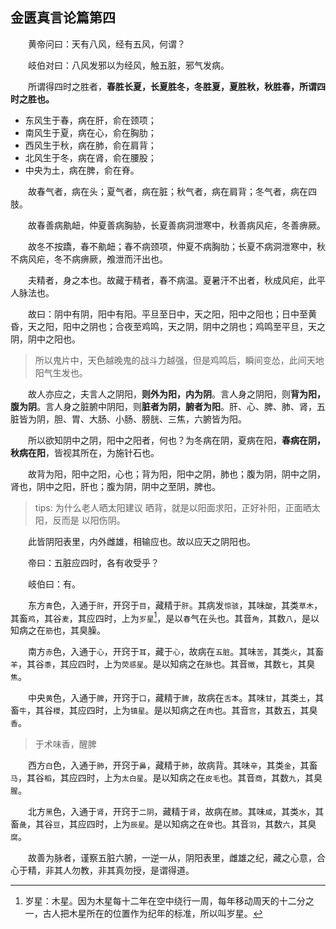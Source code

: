 ## 金匮真言论篇第四


&emsp;&emsp;黄帝问曰：天有八风，经有五风，何谓？

&emsp;&emsp;岐伯对曰：八风发邪以为经风，触五脏，邪气发病。

&emsp;&emsp;所谓得四时之胜者，**春胜长夏，长夏胜冬，冬胜夏，夏胜秋，秋胜春，所谓四时之胜也。**

+ 东风生于春，病在肝，俞在颈项；
+ 南风生于夏，病在心，俞在胸肋；
+ 西风生于秋，病在肺，俞在肩背；
+ 北风生于冬，病在肾，俞在腰股；
+ 中央为土，病在脾，俞在脊。

&emsp;&emsp;故春气者，病在头；夏气者，病在脏；秋气者，病在肩背；冬气者，病在四肢。

&emsp;&emsp;故春善病鼽衄，仲夏善病胸胁，长夏善病洞泄寒中，秋善病风疟，冬善痹厥。

&emsp;&emsp;故冬不按蹻，春不鼽衄；春不病颈项，仲夏不病胸肋；长夏不病洞泄寒中，秋不病风疟，冬不病痹厥，飧泄而汗出也。

&emsp;&emsp;夫精者，身之本也。故藏于精者，春不病温。夏暑汗不出者，秋成风疟，此平人脉法也。

&emsp;&emsp;故曰：阴中有阴，阳中有阳。平旦至日中，天之阳，阳中之阳也；日中至黄昏，天之阳，阳中之阴也；合夜至鸡鸣，天之阴，阴中之阴也；鸡鸣至平旦，天之阴，阴中之阳也。

> 所以鬼片中，天色越晚鬼的战斗力越强，但是鸡鸣后，瞬间变怂，此间天地阳气生发也。

&emsp;&emsp;故人亦应之，夫言人之阴阳，**则外为阳，内为阴**。言人身之阴阳，则**背为阳，腹为阴**。言人身之脏腑中阴阳，则**脏者为阴，腑者为阳**。肝、心、脾、肺、肾，五脏皆为阴，胆、胃、大肠、小肠、膀胱、三焦，六腑皆为阳。

&emsp;&emsp;所以欲知阴中之阴，阳中之阳者，何也？为冬病在阴，夏病在阳，**春病在阴，秋病在阳**，皆视其所在，为施针石也。


&emsp;&emsp;故背为阳，阳中之阳，心也；背为阳，阳中之阴，肺也；腹为阴，阴中之阴，肾也，阴中之阳，肝也；腹为阴，阴中之至阴，脾也。

> tips: 为什么老人晒太阳建议 晒背，就是以阳面求阳，正好补阳，正面晒太阳，反而是 以阳伤阴。


&emsp;&emsp;此皆阴阳表里，内外雌雄，相输应也。故以应天之阴阳也。

&emsp;&emsp;帝曰：五脏应四时，各有收受乎？

&emsp;&emsp;岐伯曰：有。

&emsp;&emsp;东方`青`色，入通于`肝`，开窍于`目`，藏精于`肝`。其病发`惊骇`，其味`酸`，其类`草木`，其畜`鸡`，其谷`麦`，其应四时，上为`岁星`[^1]，是以`春`气在头也。其音`角`，其数`八`，是以知病之在`筋`也，其臭臊。

[^1]:岁星：木星。因为木星每十二年在空中绕行一周，每年移动周天的十二分之一，古人把木星所在的位置作为纪年的标准，所以叫岁星。

&emsp;&emsp;南方`赤`色，入通于`心`，开窍于`耳`，藏于`心`，故病在`五脏`。其味`苦`，其类`火`，其畜`羊`，其谷`黍`，其应四时，上为`荧惑星`。是以知病之在`脉`也。其音`徵`，其数`七`，其臭`焦`。

&emsp;&emsp;中央`黄`色，入通于`脾`，开窍于`口`，藏精于`脾`，故病在`舌本`。其味`甘`，其类`土`，其畜`牛`，其谷`稷`，其应四时，上为`镇星`。是以知病之在`肉`也。其音`宫`，其数五，其臭`香`。

> 于术味香，醒脾

&emsp;&emsp;西方`白`色，入通于`肺`，开窍于`鼻`，藏精于`肺`，故病背。其味`辛`，其类`金`，其畜`马`，其谷`稻`，其应四时，上为`太白星`。是以知病之在`皮毛`也。其音`商`，其数`九`，其臭`腥`。


&emsp;&emsp;北方`黑`色，入通于`肾`，开窍于`二阴`，藏精于`肾`，故病在`膝`。其味`咸`，其类`水`，其畜`彘`，其谷`豆`，其应四时，上为`辰星`。是以知病之在`骨`也。其音`羽`，其数`六`，其臭`腐`。

&emsp;&emsp;故善为脉者，谨察五脏六腑，一逆一从，阴阳表里，雌雄之纪，藏之心意，合心于精，非其人勿教，非其真勿授，是谓得道。

